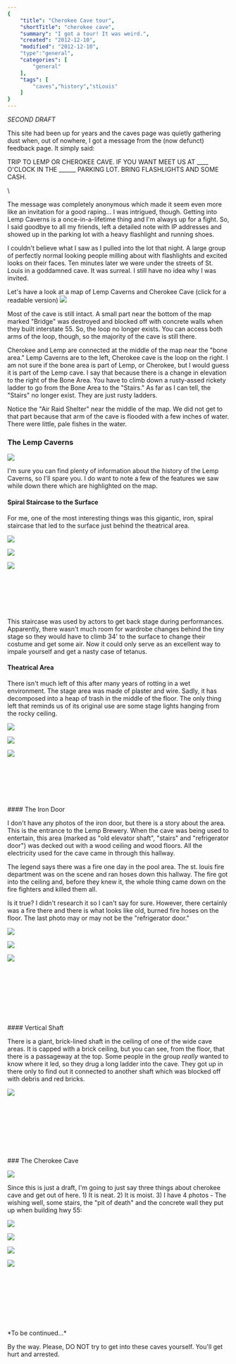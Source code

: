 ```yaml
---
{
    "title": "Cherokee Cave tour",
    "shortTitle": "cherokee cave",
    "summary": "I got a tour! It was weird.",
    "created": "2012-12-10",
    "modified": "2012-12-10",
    "type":"general",
    "categories": [
        "general"
    ],
    "tags": [
        "caves","history","stLouis"
    ]
}
---
```

*SECOND DRAFT*

This site had been up for years and the caves page was quietly gathering
dust when, out of nowhere, I got a message from the (now defunct)
feedback page. It simply said:

TRIP TO LEMP OR CHEROKEE CAVE. IF YOU WANT MEET US AT \_\_\_\_ O'CLOCK
IN THE \_\_\_\_\_\_ PARKING LOT. BRING FLASHLIGHTS AND SOME CASH.

\

The message was completely anonymous which made it seem even more like
an invitation for a good raping... I was intrigued, though. Getting into
Lemp Caverns is a once-in-a-lifetime thing and I'm always up for a
fight. So, I said goodbye to all my friends, left a detailed note with
IP addresses and showed up in the parking lot with a heavy flashlight
and running shoes.

I couldn't believe what I saw as I pulled into the lot that night. A
large group of perfectly normal looking people milling about with
flashlights and excited looks on their faces. Ten minutes later we were
under the streets of St. Louis in a goddamned cave. It was surreal. I
still have no idea why I was invited.

Let's have a look at a map of Lemp Caverns and Cherokee Cave (click for
a readable version)
[![](/media/cherokeeSmall.jpg)](/media/cherokeeFull.jpg)

Most of the cave is still intact. A small part near the bottom of the
map marked "Bridge" was destroyed and blocked off with concrete walls
when they built interstate 55. So, the loop no longer exists. You can
access both arms of the loop, though, so the majority of the cave is
still there.

Cherokee and Lemp are connected at the middle of the map near the "bone
area." Lemp Caverns are to the left, Cherokee cave is the loop on the
right. I am not sure if the bone area is part of Lemp, or Cherokee, but
I would guess it is part of the Lemp cave. I say that because there is a
change in elevation to the right of the Bone Area. You have to climb
down a rusty-assed rickety ladder to go from the Bone Area to the
"Stairs." As far as I can tell, the "Stairs" no longer exist. They are
just rusty ladders.

Notice the "Air Raid Shelter" near the middle of the map. We did not get
to that part because that arm of the cave is flooded with a few inches
of water. There were little, pale fishes in the water.

### The Lemp Caverns

[![](/media/lempSmall.jpg)](/media/lemp.jpg) 

I'm sure you can find plenty
of information about the history of the Lemp Caverns, so I'll spare you.
I do want to note a few of the features we saw while down there which
are highlighted on the map.

#### Spiral Staircase to the Surface

For me, one of the most interesting things was this gigantic, iron,
spiral staircase that led to the surface just behind the theatrical
area.

[![](/media/spiralStaircase1_t.jpg)](/media/spiralStaircase1.jpg)

[![](/media/spiralStaircase2_t.jpg)](/media/spiralStaircase2.jpg)

[![](/media/spiralStaircase3_t.jpg)](/media/spiralStaircase3.jpg)
          
<p>&nbsp;</p>
<p>&nbsp;</p>
<p>&nbsp;</p>
This staircase was used by actors to get back stage during performances.
Apparently, there wasn't much room for wardrobe changes behind the tiny
stage so they would have to climb 34' to the surface to change their
costume and get some air. Now it could only serve as an excellent way to
impale yourself and get a nasty case of tetanus.

#### Theatrical Area

There isn't much left of this after many years of rotting in a wet
environment. The stage area was made of plaster and wire. Sadly, it has
decomposed into a heap of trash in the middle of the floor. The only
thing left that reminds us of its original use are some stage lights
hanging from the rocky ceiling.


[![](/media/theater1_t.jpg)](/media/theater1.jpg)


[![](/media/theater2_t.jpg)](/media/theater2.jpg)


[![](/media/theater3_t.jpg)](/media/theater3.jpg)          

<p>&nbsp;</p>
<p>&nbsp;</p>
<p>&nbsp;</p>
#### The Iron Door

I don't have any photos of the iron door, but there is a story about the
area. This is the entrance to the Lemp Brewery. When the cave was being
used to entertain, this area (marked as "old elevator shaft", "stairs"
and "refrigerator door") was decked out with a wood ceiling and wood
floors. All the electricity used for the cave came in through this
hallway.

The legend says there was a fire one day in the pool area. The st. louis
fire department was on the scene and ran hoses down this hallway. The
fire got into the ceiling and, before they knew it, the whole thing came
down on the fire fighters and killed them all.

Is it true? I didn't research it so I can't say for sure. However, there
certainly was a fire there and there is what looks like old, burned fire
hoses on the floor. The last photo may or may not be the "refrigerator
door."

[![](/media/fire1_t.jpg)](/media/fire1.jpg)

[![](/media/fire2_t.jpg)](/media/fire2.jpg)

[![](/media/fire3_t.jpg)](/media/fire3.jpg)          

 
<p>&nbsp;</p>
<p>&nbsp;</p>
<p>&nbsp;</p>
#### Vertical Shaft

There is a giant, brick-lined shaft in the ceiling of one of the wide
cave areas. It is capped with a brick ceiling, but you can see, from the
floor, that there is a passageway at the top. Some people in the group
*really* wanted to know where it led, so they drug a long ladder into
the cave. They got up in there only to find out it connected to another
shaft which was blocked off with debris and red bricks.

[![](/media/verticalShaft_t.jpg)](/media/verticalShaft.jpg) 

<p>&nbsp;</p>
<p>&nbsp;</p>
<p>&nbsp;</p>
<p>&nbsp;</p>
### The Cherokee Cave

[![](/media/cherokeeCave_t.jpg)](/media/cherokeeCave.jpg)

Since this is just a draft, I'm going to just say three things about
cherokee cave and get out of here. 1) It is neat. 2) It is moist. 3) I
have 4 photos - The wishing well, some stairs, the "pit of death" and
the concrete wall they put up when building hwy 55:

[![](/media/wishingWell_t.jpg)](/media/wishingWell.jpg)

[![](/media/stairs_t.jpg)](/media/stairs.jpg)

[![](/media/pitOfDeath_t.jpg)](/media/pitOfDeath.jpg)

[![](/media/cherokeeWall_t.jpg)](/media/cherokeeWall.jpg)
 <p>&nbsp;</p>
<p>&nbsp;</p>
<p>&nbsp;</p>
<p>&nbsp;</p>
*To be continued...*

By the way. Please, DO NOT try to get into these caves yourself. You'll
get hurt and arrested.
